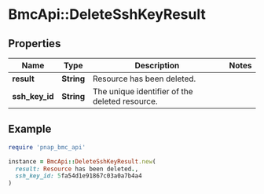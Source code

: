 # BmcApi::DeleteSshKeyResult

## Properties

| Name | Type | Description | Notes |
| ---- | ---- | ----------- | ----- |
| **result** | **String** | Resource has been deleted. |  |
| **ssh_key_id** | **String** | The unique identifier of the deleted resource. |  |

## Example

```ruby
require 'pnap_bmc_api'

instance = BmcApi::DeleteSshKeyResult.new(
  result: Resource has been deleted.,
  ssh_key_id: 5fa54d1e91867c03a0a7b4a4
)
```

